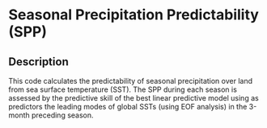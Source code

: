 # Seasonal Precipitation Predictability (SPP)

## Description
This code calculates the predictability of seasonal precipitation over land from sea surface temperature (SST). The SPP during each season is assessed by the predictive skill of the best linear predictive model using as predictors the leading modes of global SSTs (using EOF analysis) in the 3-month preceding season.